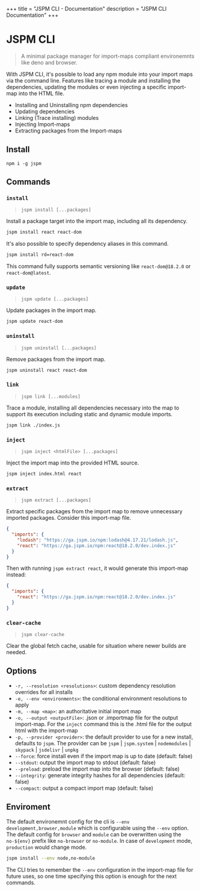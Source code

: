 +++
title = "JSPM CLI - Documentation"
description = "JSPM CLI Documentation"
+++

# JSPM CLI
> A minimal package manager for import-maps compliant environemnts like deno and browser.

With JSPM CLI, it's possible to load any npm module into your import maps via the command line. 
Features like tracing a module and installing the dependencies, updating the modules or even injecting a specific import-map into the HTML file.

* Installing and Uninstalling npm dependencies
* Updating dependencies
* Linking (Trace installing) modules
* Injecting Import-maps
* Extracting packages from the Import-maps 


## Install
```
npm i -g jspm
```
## Commands

### `install`
> `jspm install [...packages]`

Install a package target into the import map, including all its dependency.
```sh
jspm install react react-dom
```
It's also possible to specify dependency aliases in this command.
```sh
jspm install rd=react-dom
```
This command fully supports semantic versioning like `react-dom@18.2.0` or `react-dom@latest`.

### `update`
> `jspm update [...packages]`

Update packages in the import map.

```sh
jspm update react-dom
```
### `uninstall`
> `jspm uninstall [...packages]`

Remove packages from the import map.

```sh
jspm uninstall react react-dom
```
### `link`
> `jspm link [...modules]`

Trace a module, installing all dependencies necessary into the map to support its execution including static and dynamic module imports.

```sh
jspm link ./index.js
```
### `inject`
> `jspm inject <htmlFile> [...packages]`

Inject the import map into the provided HTML source.

```sh
jspm inject index.html react
```

### `extract`
> `jspm extract [...packages]`

Extract specific packages from the import map to remove unnecessary imported packages. Consider this import-map file.
```json
{
  "imports": {
    "lodash": "https://ga.jspm.io/npm:lodash@4.17.21/lodash.js",
    "react": "https://ga.jspm.io/npm:react@18.2.0/dev.index.js"
  }
}
```
Then with running `jspm extract react`, it would generate this import-map instead:
```json
{
  "imports": {
    "react": "https://ga.jspm.io/npm:react@18.2.0/dev.index.js"
  }
}
```

### `clear-cache`
> `jspm clear-cache`

Clear the global fetch cache, usable for situation where newer builds are
needed.

## Options
- `-r, --resolution <resolutions>`: custom dependency resolution overrides for all installs
- `-e, --env <environments>`: the conditional environment resolutions to apply
- `-m, --map <map>`: an authoritative initial import map
- `-o, --output <outputFile>`: .json or .importmap file for the output
import-map. For the `inject` command this is the .html file for the output html with the import-map
- `-p, --provider <provider>`: the default provider to use for a new install,
	defaults to `jspm`. The provider can be `jspm` | `jspm.system` | `nodemodules` | `skypack` | `jsdelivr` | `unpkg`
- `--force`: force install even if the import map is up to date (default: false)
- `--stdout`: output the import map to stdout (default: false)
- `--preload`: preload the import map into the browser (default: false)
- `--integrity`: generate integrity hashes for all dependencies (default: false)
- `--compact`: output a compact import map (default: false)

## Enviroment

The default environemnt config for the cli is `--env development,browser,module`
which is configurable using the `--env` option. The default config for `browser`
and `module` can be
overwritten using the `no-${env}` prefix like `no-browser` or `no-module`. In
case of `development` mode, `production` would change mode.

```sh
jspm install --env node,no-module
```

The CLI tries to remember the `--env` configuration in the import-map file for future uses, so one time
specifying this option is enough for the next commands.

